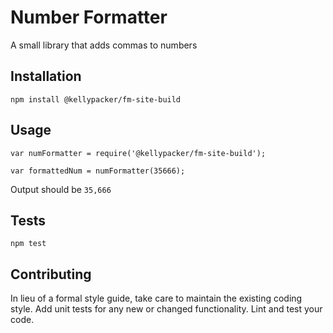 Number Formatter
=========

A small library that adds commas to numbers

## Installation

  `npm install @kellypacker/fm-site-build`

## Usage

    var numFormatter = require('@kellypacker/fm-site-build');

    var formattedNum = numFormatter(35666);
  
  
  Output should be `35,666`


## Tests

  `npm test`

## Contributing

In lieu of a formal style guide, take care to maintain the existing coding style. Add unit tests for any new or changed functionality. Lint and test your code.

